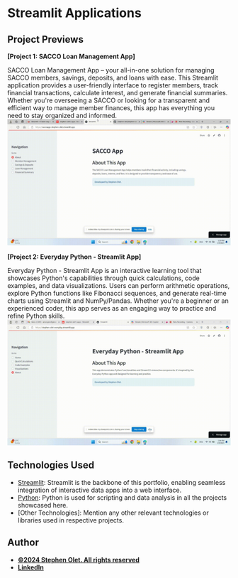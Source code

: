 # Streamlit Applications

## Project Previews

**[Project 1: SACCO Loan Management App]**

SACCO Loan Management App – your all-in-one solution for managing SACCO members, savings, deposits, and loans with ease. This Streamlit application provides a user-friendly interface to register members, track financial transactions, calculate interest, and generate financial summaries. Whether you're overseeing a SACCO or looking for a transparent and efficient way to manage member finances, this app has everything you need to stay organized and informed.
![Streamlit App](https://github.com/stephen-olet/stephen-olet.github.io/blob/master/assets/img/sacco_app.gif)

**[Project 2: Everyday Python - Streamlit App]**

Everyday Python - Streamlit App is an interactive learning tool that showcases Python's capabilities through quick calculations, code examples, and data visualizations. Users can perform arithmetic operations, explore Python functions like Fibonacci sequences, and generate real-time charts using Streamlit and NumPy/Pandas. Whether you're a beginner or an experienced coder, this app serves as an engaging way to practice and refine Python skills.
![Streamlit App](https://github.com/stephen-olet/stephen-olet.github.io/blob/master/assets/img/everyday_python.gif)

## Technologies Used

- [Streamlit](https://streamlit.io/): Streamlit is the backbone of this portfolio, enabling seamless integration of interactive data apps into a web interface.
- [Python](https://www.python.org/): Python is used for scripting and data analysis in all the projects showcased here.
- [Other Technologies]: Mention any other relevant technologies or libraries used in respective projects.




## Author  
- [<ins><b>©2024 Stephen Olet. All rights reserved</b></ins>](https://stephen-olet.github.io/)
- <b>[LinkedIn](https://www.linkedin.com/in/stephenolet/)</b>
